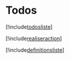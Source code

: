 # Todos

[!include[todosliste](todos.todosliste.autogen.md)]

[!include[realiseraction](todos.realiseraction.autogen.md)]

[!include[definitionsliste](todos.definitionsliste.autogen.md)]































































































